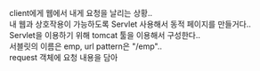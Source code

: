 client에게 웹에서 내게 요청을 날리는 상황..<br>
내 웹과 상호작용이 가능하도록 Servlet 사용해서 동적 페이지를 만들거다..<br>
Servlet을 이용하기 위해 tomcat 툴을 이용해서 구성한다..<br>
서블릿의 이름은 emp, url pattern은 "/emp"..<br>
request 객체에 요청 내용을 담아   